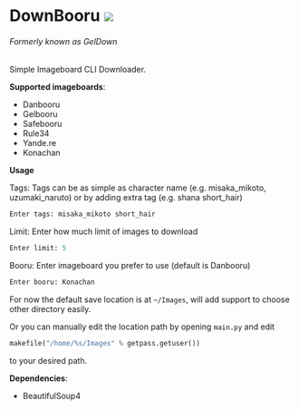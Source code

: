 # DownBooru ![](https://img.shields.io/badge/Python-3.4-blue.svg?style=flat-square)
###### Formerly known as GelDown

Simple Imageboard CLI Downloader.

**Supported imageboards**:
* Danbooru
* Gelbooru
* Safebooru
* Rule34
* Yande.re
* Konachan

**Usage**

Tags: Tags can be as simple as character name (e.g. misaka_mikoto, uzumaki_naruto) or by adding extra tag (e.g. shana short_hair)

```python
Enter tags: misaka_mikoto short_hair
```

Limit: Enter how much limit of images to download

```python
Enter limit: 5
```

Booru: Enter imageboard you prefer to use (default is Danbooru)

```python
Enter booru: Konachan
```

For now the default save location is at `~/Images`, will add support to choose other directory easily.

Or you can manually edit the location path by opening `main.py` and edit

```python
makefile("/home/%s/Images" % getpass.getuser())
```
to your desired path.

**Dependencies**:
* BeautifulSoup4
